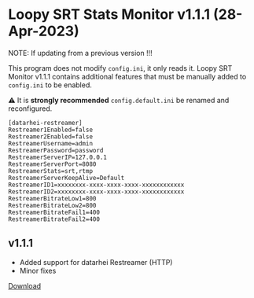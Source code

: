 # Loopy SRT Stats Monitor v1.1.1 (28-Apr-2023)

NOTE: If updating from a previous version !!!

This program does not modify `config.ini`, it only reads it. Loopy SRT Monitor v1.1.1 contains additional features that must be manually added to `config.ini` to be enabled.

⚠️ It is **strongly recommended** `config.default.ini` be renamed and reconfigured.

```
[datarhei-restreamer]
Restreamer1Enabled=false
Restreamer2Enabled=false
RestreamerUsername=admin
RestreamerPassword=password
RestreamerServerIP=127.0.0.1
RestreamerServerPort=8080
RestreamerStats=srt,rtmp
RestreamerServerKeepAlive=Default
RestreamerID1=xxxxxxxx-xxxx-xxxx-xxxx-xxxxxxxxxxxx
RestreamerID2=xxxxxxxx-xxxx-xxxx-xxxx-xxxxxxxxxxxx
RestreamerBitrateLow1=800
RestreamerBitrateLow2=800
RestreamerBitrateFail1=400
RestreamerBitrateFail2=400
```

v1.1.1
------
- Added support for datarhei Restreamer (HTTP)
- Minor fixes

[Download](https://github.com/loopy750/SRT-Stats-Monitor/raw/beta/loopy_srt_monitor_v1.1.1_beta_setup.exe)
